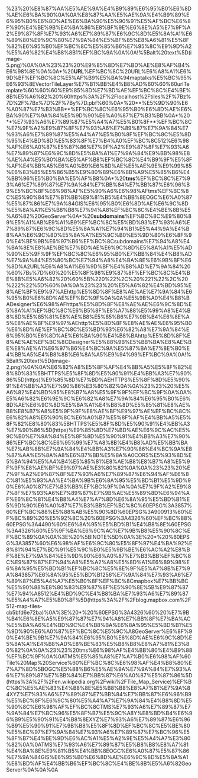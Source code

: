 %23%20%E8%87%AA%E5%AE%9A%E4%B9%89%E6%95%B0%E6%8D%AE%E6%BA%90%0A%0A%E8%87%AA%E5%AE%9A%E4%B9%89%E6%95%B0%E6%8D%AE%E6%BA%90%E5%90%91%E5%AF%BC%E6%8F%90%E4%BE%9B%E4%BA%86%E8%BF%9E%E6%8E%A5%E7%9F%A2%E9%87%8F%E7%93%A6%E7%89%87%E6%9C%8D%E5%8A%A1%E6%89%80%E9%9C%80%E7%9A%84%E5%BF%85%E8%A6%81%E5%8F%82%E6%95%B0%EF%BC%8C%E5%85%B6%E7%95%8C%E9%9D%A2%E5%A6%82%E4%B8%8B1%EF%BC%9A%0A%0A!%5Balt%20text%5D(image-5.png)%0A%0A%23%23%20%E9%85%8D%E7%BD%AE%E8%AF%B4%E6%98%8E%0A%0A*%20**URL**%EF%BC%8C%20URL%E6%A8%A1%E6%9D%BF%EF%BC%8C%E5%AF%B9%E5%BA%94maptalks%E5%BC%95%E6%93%8EVectorTileLayer%E7%B1%BB%E4%B8%AD%60%60%60urlTemplate%60%60%60%E9%85%8D%E7%BD%AE%EF%BC%8C%E4%BE%8B%E5%A6%82%20%60https%3A%2F%2Flocalhost%2Ftiles%2F%7Bz%7D%2F%7Bx%7D%2F%7By%7D.pbf%60%0A*%20**%E5%9D%90%E6%A0%87%E7%B3%BB**%EF%BC%8C%E6%95%B0%E6%8D%AE%E6%BA%90%E7%9A%84%E5%9D%90%E6%A0%87%E7%B3%BB%0A*%20**%E7%93%A6%E7%89%87%E5%A4%A7%E5%B0%8F**%EF%BC%8C%E7%9F%A2%E9%87%8F%E7%93%A6%E7%89%87%E7%9A%84%E7%93%A6%E7%89%87%E5%A4%A7%E5%B0%8F%EF%BC%8C%E5%8D%95%E4%BD%8D%E5%83%8F%E7%B4%A0%EF%BC%8C512%E6%98%AF%E6%A0%87%E5%87%86%E7%9F%A2%E9%87%8F%E7%93%A6%E7%89%87%E6%9C%8D%E5%8A%A1%E7%9A%84%E9%BB%98%E8%AE%A4%E5%B0%BA%E5%AF%B8%EF%BC%8C%E4%B9%9F%E5%8F%AF%E4%BB%A5%E6%A0%B9%E6%8D%AE%E5%AE%9E%E9%99%85%E6%83%85%E5%86%B5%E9%80%89%E6%8B%A9%E5%85%B6%E4%BB%96%E5%B0%BA%E5%AF%B8%0A*%20**tms**%EF%BC%8C%E7%93%A6%E7%89%87%E7%9A%84%E7%BB%84%E7%BB%87%E6%96%B9%E5%BC%8F%E6%98%AF%E5%90%A6%E6%98%AFtms%EF%BC%8C%E5%90%84%E7%B1%BB%E9%81%B5%E4%BB%8EOGC%E6%A0%87%E5%87%86%E7%9A%84GIS%E6%95%B0%E6%8D%AE%E6%9C%8D%E5%8A%A1%E5%B8%B8%E7%94%A8%EF%BC%8C%E4%BE%8B%E5%A6%82%20GeoServer%0A*%20**subdomains**%EF%BC%8C%E9%80%89%E5%A1%AB%E9%A1%B9%EF%BC%8C%E5%BD%93%E7%93%A6%E7%89%87%E6%9C%8D%E5%8A%A1%E7%94%B1%E5%A4%9A%E4%B8%AA%E6%9C%8D%E5%8A%A1%E5%9C%B0%E5%9D%80%E6%8F%90%E4%BE%9B%E6%97%B6%EF%BC%8Csubdomains%E7%94%A8%E4%BA%8E%E8%AE%BE%E7%BD%AE%E6%9C%8D%E5%8A%A1%E5%AD%90%E5%9F%9F%EF%BC%8C%E6%95%B0%E7%BB%84%E4%B8%AD%E7%9A%84%E5%80%BC%E7%94%A8%E4%BA%8E%E6%9B%BF%E6%8D%A2URL%E6%A8%A1%E6%9D%BF%E4%B8%AD%E7%9A%84%20%60%7Bs%7D%60%20%E5%8F%98%E9%87%8F%EF%BC%8C%E4%BE%8B%E5%A6%82%20%60%5B%220%22%2C%20%221%22%2C%20%222%22%5D%60%0A%0A%23%23%20%E5%A6%82%E4%BD%95%E8%AE%BF%E9%97%AEhttp%E5%8D%8F%E8%AE%AE%E7%9A%84%E6%95%B0%E6%8D%AE%EF%BC%9F%0A%0A%E5%9B%A0%E4%B8%BADesigner%E6%98%AFhttps%E5%8D%8F%E8%AE%AE%E6%9C%8D%E5%8A%A1%EF%BC%8C%E6%B5%8F%E8%A7%88%E5%99%A8%E4%B8%8D%E5%85%81%E8%AE%B8%E5%85%B6%E7%9B%B4%E6%8E%A5%E8%AE%BF%E9%97%AEhttp%E5%8D%8F%E8%AE%AE%E6%95%B0%E6%8D%AE%EF%BC%8C%E5%BD%93%E6%82%A8%E7%9A%84%E6%95%B0%E6%8D%AE%E6%BA%90%E4%B8%BAhttp%E5%8D%8F%E8%AE%AE%EF%BC%8CDesigner%E5%88%9B%E5%BB%BA%E8%AE%BE%E8%AE%A1%E6%97%B6%E4%BC%9A%E5%87%BA%E7%8E%B0%E4%BB%A5%E4%B8%8B%E6%8A%A5%E9%94%99%EF%BC%9A%0A!%5Balt%20text%5D(image-2.png)%0A%0A%E6%82%A8%E5%8F%AF%E4%BB%A5%E5%8F%82%E8%80%83%5BHTTPS%E5%8F%8D%E5%90%91%E4%BB%A3%E7%90%86%5D(https)%E9%85%8D%E7%BD%AEHTTPS%E5%8F%8D%E5%90%91%E4%BB%A3%E7%90%86%E3%80%82%0A%0A%23%23%20%E5%A6%82%E4%BD%95%E8%B7%A8%E5%9F%9F%EF%BC%9F%0A%0A%E5%A6%82%E6%9E%9C%E6%82%A8%E7%9A%84%E6%95%B0%E6%8D%AE%E6%9C%8D%E5%8A%A1%E4%B8%8D%E5%85%81%E8%AE%B8%E8%B7%A8%E5%9F%9F%E8%AE%BF%E9%97%AE%EF%BC%8C%E6%82%A8%E5%90%8C%E6%A0%B7%E5%8F%AF%E4%BB%A5%E5%8F%82%E8%80%83%5BHTTPS%E5%8F%8D%E5%90%91%E4%BB%A3%E7%90%86%5D(https)%E9%85%8D%E7%BD%AE%E6%9C%AC%E5%9C%B0%E7%9A%84%E5%8F%8D%E5%90%91%E4%BB%A3%E7%90%86%EF%BC%8C%E6%95%99%E7%A8%8B%E4%B8%AD%E5%BB%BA%E7%AB%8B%E7%9A%84%E4%BB%A3%E7%90%86%E4%BC%9A%E8%87%AA%E5%8A%A8%E6%B7%BB%E5%8A%A0CORS%E5%93%8D%E5%BA%94%E5%A4%B4%E5%85%81%E8%AE%B8%E8%B7%A8%E5%9F%9F%E8%AE%BF%E9%97%AE%E3%80%82%0A%0A%23%23%20%E7%9F%A2%E9%87%8F%E7%93%A6%E7%89%87%E6%94%AF%E6%8C%81%E5%93%AA%E4%BA%9B%E6%8A%95%E5%BD%B1%E5%9D%90%E6%A0%87%E7%B3%BB%EF%BC%9F%0A%0A%E7%9F%A2%E9%87%8F%E7%93%A6%E7%89%87%E7%9B%AE%E5%89%8D%E6%94%AF%E6%8C%81%E4%B8%A4%E7%A7%8D%E6%8A%95%E5%BD%B1%E5%9D%90%E6%A0%87%E7%B3%BB%EF%BC%8C%60EPSG%3A3857%60%EF%BC%88%E5%88%AB%E5%90%8D%60EPSG%3A900913%60%EF%BC%89%20%E5%92%8C%20%60EPSG%3A4326%60%EF%BC%88%60EPSG%3A4490%60%E6%8A%95%E5%BD%B1%E4%B8%8E%60EPSG%3A4326%60%E5%9F%BA%E6%9C%AC%E7%9B%B8%E5%90%8C%EF%BC%89%0A%0A%3E%20%5B!NOTE%5D%0A%3E%20*%20%60EPSG%3A3857%60%E6%98%AF%E6%9C%80%E5%8F%97%E4%BA%92%E8%81%94%E7%BD%91%E5%9C%B0%E5%9B%BE%E6%AC%A2%E8%BF%8E%E7%9A%84%E5%9D%90%E6%A0%87%E7%B3%BB%EF%BC%8C%E9%87%87%E7%94%A8%E5%A2%A8%E5%8D%A1%E6%89%98%E6%8A%95%E5%BD%B1%EF%BC%8C%E5%8E%9F%E5%A7%8B%E7%9A%843857%E6%8A%95%E5%BD%B1256%E7%9A%84%E7%93%A6%E7%89%87%E5%A4%A7%E5%B0%8F%EF%BC%8Cmapbox%E7%BB%BC%E5%90%88%E8%80%83%E9%87%8F%E5%90%8E%5B%E9%87%87%E7%94%A8512%E4%BD%9C%E4%B8%BA%E7%93%A6%E7%89%87%E5%A4%A7%E5%B0%8F%5D(https%3A%2F%2Fblog.mapbox.com%2F512-map-tiles-cb5bfd6e72ba)%0A%3E%20*%20%60EPSG%3A4326%60%20%E7%9B%B4%E6%8E%A5%E9%87%87%E7%94%A8%E7%BB%8F%E7%BA%AC%E5%BA%A6%E4%BD%9C%E4%B8%BA%E6%8A%95%E5%BD%B1%E5%9D%90%E6%A0%87%EF%BC%8C%E5%9C%A8GeoServer%E6%8F%90%E4%BE%9B%E7%9A%84%E6%95%B0%E6%8D%AE%E6%9C%8D%E5%8A%A1%E4%B8%AD%E8%BE%83%E5%B8%B8%E8%A7%81%E3%80%82%0A%0A%23%23%20tms%E6%98%AF%E4%BB%80%E4%B9%88%EF%BC%9F%0A%0ATMS%E5%85%A8%E7%A7%B0%E6%98%AF%60Tile%20Map%20Service%60%EF%BC%8C%E6%98%AF%E4%B8%80%E7%A7%8D%5BOGC%E5%88%B6%E5%AE%9A%E7%9A%84%E7%93%A6%E7%89%87%E7%BB%84%E7%BB%87%E6%A0%87%E5%87%86%5D(https%3A%2F%2Fen.wikipedia.org%2Fwiki%2FTile_Map_Service)%EF%BC%8C%E5%AE%83%E4%B8%8E%E5%B8%B8%E8%A7%81%E7%9A%84XYZ%E7%93%A6%E7%89%87%E7%BB%84%E7%BB%87%E6%96%B9%E5%BC%8F%E6%9C%80%E5%A4%A7%E7%9A%84%E4%B8%8D%E5%90%8C%E6%98%AF%EF%BC%8CTMS%E7%93%A6%E7%89%87%E7%9A%84%E7%BC%96%E5%8F%B7%E5%9C%A8Y%E8%BD%B4%E6%96%B9%E5%90%91%E4%B8%8EXYZ%E7%93%A6%E7%89%87%E6%96%B9%E5%90%91%E7%9B%B8%E5%8F%8D%EF%BC%8C%E5%BE%80%E5%8C%97%E7%9A%84%E7%93%A6%E7%89%87%E7%BC%96%E5%8F%B7%E4%BE%9D%E6%AC%A1%E5%A2%9E%E5%A4%A7%E3%80%82%0A%0ATMS%E7%93%A6%E7%89%87%E5%B8%B8%E8%A7%81%E4%BA%8E%E9%81%B5%E4%BB%8EOGC%E6%A0%87%E5%87%86%E7%9A%84GIS%E6%95%B0%E6%8D%AE%E6%9C%8D%E5%8A%A1%E8%BD%AF%E4%BB%B6%EF%BC%8C%E4%BE%8B%E5%A6%82GeoServer%0A%0A%0A